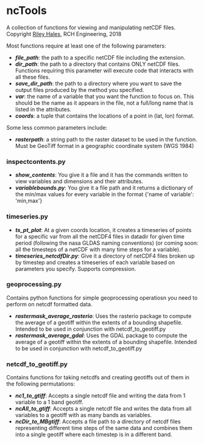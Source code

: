 # ncTools
A collection of functions for viewing and manipulating netCDF files.  
Copyright [Riley Hales](https://www.rileyhales.com), RCH Engineering, 2018

Most functions require at least one of the following parameters:
* ***file_path***: the path to a specific netCDF file including the extension.
* ***dir_path***: the path to a directory that contains ONLY netCDF files. Functions requiring this parameter will execute code that interacts with all these files.
* ***save_dir_path***: the path to a directory where you want to save the output files produced by the method you specified.
* ***var***: the name of a variable that you want the function to focus on. This should be the name as it appears in the file, not a full/long name that is listed in the attributes.
* ***coords***: a tuple that contains the locations of a point in (lat, lon) format.

Some less common parameters include:
* ***rasterpath***: a string path to the raster dataset to be used in the function. Must be GeoTiff format in a geographic coordinate system (WGS 1984)

### inspectcontents.py
* ***show_contents***: You give it a file and it has the commands written to view variables and dimensions and their attributes.
* ***variablebounds.py***: You give it a file path and it returns a dictionary of the min/max values for every variable in the format {'name of variable': 'min,max'}

### timeseries.py
* ***ts_pt_plot***: At a given coords location, it creates a timeseries of points for a specific var from all the netCDF4 files in datadir for given time period (following the nasa GLDAS naming conventions) (or coming soon: all the timesteps of a netCDF with many time steps for a variable).
* ***timeseries_netcdfDir.py***: Give it a directory of netCDF4 files broken up by timestep and creates a timeseries of each variable based on parameters you specify. Supports compression.

### geoprocessing.py
Contains python functions for simple geoprocessing operatiosn you need to perform on netcdf formatted data.
* ***rastermask_average_rasterio***: Uses the rasterio package to compute the average of a geotiff within the extents of a bounding shapefile. Intended to be used in conjunction with netcdf_to_geotiff.py
* ***rastermask_average_gdal***: Uses the GDAL package to compute the average of a geotiff within the extents of a bounding shapefile. Intended to be used in conjunction with netcdf_to_geotiff.py

### netcdf_to_geotiff.py
Contains functions for taking netcdfs and creating geotiffs out of them in the following permutations:
* ***nc1_to_gtiff***: Accepts a single netcdf file and writing the data from 1 variable to a 1 band geotiff.
* ***ncAll_to_gtiff***: Accepts a single netcdf file and writes the data from all variables to a geotiff with as many bands as variables.
* ***ncDir_to_MBgtiff***: Accepts a file path to a directory of netcdf files representing different time steps of the same data and combines them into a single geotiff where each timestep is in a different band.
